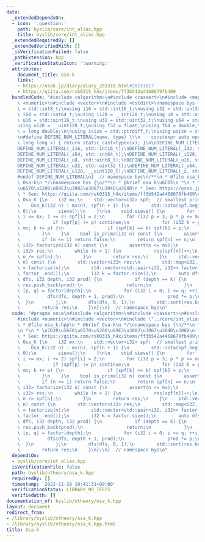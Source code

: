 ```yaml
---
data:
  _extendedDependsOn:
  - icon: ':question:'
    path: byslib/core/int_alias.hpp
    title: byslib/core/int_alias.hpp
  _extendedRequiredBy: []
  _extendedVerifiedWith: []
  _isVerificationFailed: false
  _pathExtension: hpp
  _verificationStatusIcon: ':warning:'
  attributes:
    document_title: Osa-k
    links:
    - https://osak.jp/diary/diary_201310.html#20131017
    - https://qiita.com/rsk0315_h4x/items/ff3b542a4468679fb409
  bundledCode: "#include <algorithm>\n#include <cassert>\n#include <map>\n#include\
    \ <numeric>\n#include <vector>\n#include <cstdint>\nnamespace bys {\nusing i8\
    \ = std::int8_t;\nusing i16 = std::int16_t;\nusing i32 = std::int32_t;\nusing\
    \ i64 = std::int64_t;\nusing i128 = __int128_t;\nusing u8 = std::uint8_t;\nusing\
    \ u16 = std::uint16_t;\nusing u32 = std::uint32_t;\nusing u64 = std::uint64_t;\n\
    using u128 = __uint128_t;\nusing f32 = float;\nusing f64 = double;\nusing f128\
    \ = long double;\n\nusing isize = std::ptrdiff_t;\nusing usize = std::size_t;\n\
    \n#define DEFINE_NUM_LITERAL(name, type) \\\n    constexpr auto operator\"\" name(unsigned\
    \ long long x) { return static_cast<type>(x); }\n\nDEFINE_NUM_LITERAL(_i8, std::int8_t);\n\
    DEFINE_NUM_LITERAL(_i16, std::int16_t);\nDEFINE_NUM_LITERAL(_i32, std::int32_t);\n\
    DEFINE_NUM_LITERAL(_i64, std::int64_t);\nDEFINE_NUM_LITERAL(_i128, __int128_t);\n\
    DEFINE_NUM_LITERAL(_u8, std::uint8_t);\nDEFINE_NUM_LITERAL(_u16, std::uint16_t);\n\
    DEFINE_NUM_LITERAL(_u32, std::uint32_t);\nDEFINE_NUM_LITERAL(_u64, std::uint64_t);\n\
    DEFINE_NUM_LITERAL(_u128, __uint128_t);\nDEFINE_NUM_LITERAL(_z, std::size_t);\n\
    #undef DEFINE_NUM_LITERAL\n}  // namespace bys\n/**\n * @file osa_k.hpp\n * @brief\
    \ Osa-k\n */\nnamespace bys {\n/**\n * @brief osa_k\u6CD5\n *\n * \u7D20\u56E0\
    \u6570\u5206\u89E3\u3082\u3067\u304D\u308B\n * See: https://osak.jp/diary/diary_201310.html#20131017\n\
    \ * See: https://qiita.com/rsk0315_h4x/items/ff3b542a4468679fb409\n *\n */\nstruct\
    \ Osa_K {\n    i32 mx;\n    std::vector<i32> spf;  // smallest prime factor\n\
    \    Osa_K(i32 n) : mx(n), spf(n + 1) {\n        std::iota(spf.begin(), spf.end(),\
    \ 0);\n        sieve();\n    }\n\n    void sieve() {\n        for (i32 i = 2;\
    \ i <= mx; i += 2) spf[i] = 2;\n        for (i32 p = 3; p * p <= mx; p += 2) {\n\
    \            if (spf[p] != p) continue;\n            for (i32 k = p * p; k <=\
    \ mx; k += p) {\n                if (spf[k] == k) spf[k] = p;\n            }\n\
    \        }\n    }\n    bool is_prime(i32 n) const {\n        assert(n <= mx);\n\
    \        if (n <= 1) return false;\n        return spf[n] == n;\n    }\n    std::map<i32,\
    \ i32> factorize(i32 n) const {\n        assert(n <= mx);\n        std::map<i32,\
    \ i32> res;\n        while (n > 1) {\n            res[spf[n]]++;\n           \
    \ n /= spf[n];\n        }\n        return res;\n    }\n    std::vector<i32> divisor(i32\
    \ n) const {\n        std::vector<i32> res;\n        std::map<i32, i32> factor_\
    \ = factorize(n);\n        std::vector<std::pair<i32, i32>> factor(factor_.begin(),\
    \ factor_.end());\n        i32 k = factor.size();\n        auto dfs = [&](auto\
    \ dfs, i32 depth, i32 prod) {\n            if (depth == k) {\n               \
    \ res.push_back(prod);\n                return;\n            }\n            auto\
    \ [p, q] = factor[depth];\n            for (i32 i = 0; i <= q; ++i) {\n      \
    \          dfs(dfs, depth + 1, prod);\n                prod *= p;\n          \
    \  }\n        };\n        dfs(dfs, 0, 1);\n        std::sort(res.begin(), res.end());\n\
    \        return res;\n    }\n};\n}  // namespace bys\n"
  code: "#pragma once\n#include <algorithm>\n#include <cassert>\n#include <map>\n\
    #include <numeric>\n#include <vector>\n#include \"../core/int_alias.hpp\"\n/**\n\
    \ * @file osa_k.hpp\n * @brief Osa-k\n */\nnamespace bys {\n/**\n * @brief osa_k\u6CD5\
    \n *\n * \u7D20\u56E0\u6570\u5206\u89E3\u3082\u3067\u304D\u308B\n * See: https://osak.jp/diary/diary_201310.html#20131017\n\
    \ * See: https://qiita.com/rsk0315_h4x/items/ff3b542a4468679fb409\n *\n */\nstruct\
    \ Osa_K {\n    i32 mx;\n    std::vector<i32> spf;  // smallest prime factor\n\
    \    Osa_K(i32 n) : mx(n), spf(n + 1) {\n        std::iota(spf.begin(), spf.end(),\
    \ 0);\n        sieve();\n    }\n\n    void sieve() {\n        for (i32 i = 2;\
    \ i <= mx; i += 2) spf[i] = 2;\n        for (i32 p = 3; p * p <= mx; p += 2) {\n\
    \            if (spf[p] != p) continue;\n            for (i32 k = p * p; k <=\
    \ mx; k += p) {\n                if (spf[k] == k) spf[k] = p;\n            }\n\
    \        }\n    }\n    bool is_prime(i32 n) const {\n        assert(n <= mx);\n\
    \        if (n <= 1) return false;\n        return spf[n] == n;\n    }\n    std::map<i32,\
    \ i32> factorize(i32 n) const {\n        assert(n <= mx);\n        std::map<i32,\
    \ i32> res;\n        while (n > 1) {\n            res[spf[n]]++;\n           \
    \ n /= spf[n];\n        }\n        return res;\n    }\n    std::vector<i32> divisor(i32\
    \ n) const {\n        std::vector<i32> res;\n        std::map<i32, i32> factor_\
    \ = factorize(n);\n        std::vector<std::pair<i32, i32>> factor(factor_.begin(),\
    \ factor_.end());\n        i32 k = factor.size();\n        auto dfs = [&](auto\
    \ dfs, i32 depth, i32 prod) {\n            if (depth == k) {\n               \
    \ res.push_back(prod);\n                return;\n            }\n            auto\
    \ [p, q] = factor[depth];\n            for (i32 i = 0; i <= q; ++i) {\n      \
    \          dfs(dfs, depth + 1, prod);\n                prod *= p;\n          \
    \  }\n        };\n        dfs(dfs, 0, 1);\n        std::sort(res.begin(), res.end());\n\
    \        return res;\n    }\n};\n}  // namespace bys\n"
  dependsOn:
  - byslib/core/int_alias.hpp
  isVerificationFile: false
  path: byslib/ntheory/osa_k.hpp
  requiredBy: []
  timestamp: '2022-11-28 10:41:31+09:00'
  verificationStatus: LIBRARY_NO_TESTS
  verifiedWith: []
documentation_of: byslib/ntheory/osa_k.hpp
layout: document
redirect_from:
- /library/byslib/ntheory/osa_k.hpp
- /library/byslib/ntheory/osa_k.hpp.html
title: Osa-k
---
```

